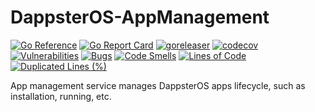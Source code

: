 # DappsterOS-AppManagement

[![Go Reference](https://pkg.go.dev/badge/github.com/dappsteros-io/DappsterOS-AppManagement.svg)](https://pkg.go.dev/github.com/dappsteros-io/DappsterOS-AppManagement)
[![Go Report Card](https://goreportcard.com/badge/github.com/dappsteros-io/DappsterOS-AppManagement)](https://goreportcard.com/report/github.com/dappsteros-io/DappsterOS-AppManagement)
[![goreleaser](https://github.com/dappsteros-io/DappsterOS-AppManagement/actions/workflows/release.yml/badge.svg)](https://github.com/dappsteros-io/DappsterOS-AppManagement/actions/workflows/release.yml)
[![codecov](https://codecov.io/gh/dappsteros-io/DappsterOS-AppManagement/branch/main/graph/badge.svg?token=ZCWZOFKXJT)](https://codecov.io/gh/dappsteros-io/DappsterOS-AppManagement)
[![Vulnerabilities](https://sonarcloud.io/api/project_badges/measure?project=DappsterOS_DappsterOS-AppManagement&metric=vulnerabilities)](https://sonarcloud.io/summary/new_code?id=DappsterOS_DappsterOS-AppManagement)
[![Bugs](https://sonarcloud.io/api/project_badges/measure?project=DappsterOS_DappsterOS-AppManagement&metric=bugs)](https://sonarcloud.io/summary/new_code?id=DappsterOS_DappsterOS-AppManagement)
[![Code Smells](https://sonarcloud.io/api/project_badges/measure?project=DappsterOS_DappsterOS-AppManagement&metric=code_smells)](https://sonarcloud.io/summary/new_code?id=DappsterOS_DappsterOS-AppManagement)
[![Lines of Code](https://sonarcloud.io/api/project_badges/measure?project=DappsterOS_DappsterOS-AppManagement&metric=ncloc)](https://sonarcloud.io/summary/new_code?id=DappsterOS_DappsterOS-AppManagement)
[![Duplicated Lines (%)](https://sonarcloud.io/api/project_badges/measure?project=DappsterOS_DappsterOS-AppManagement&metric=duplicated_lines_density)](https://sonarcloud.io/summary/new_code?id=DappsterOS_DappsterOS-AppManagement)

App management service manages DappsterOS apps lifecycle, such as installation, running, etc.
